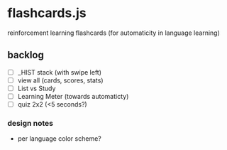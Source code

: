 # flashcards.js
reinforcement learning flashcards (for automaticity in language learning)

## backlog
- [ ] _HIST stack (with swipe left)
- [ ] view all (cards, scores, stats)
- [ ] List vs Study
- [ ] Learning Meter (towards automaticty)
- [ ] quiz 2x2 (<5 seconds?)

### design notes

+ per language color scheme?
